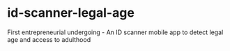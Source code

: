 # id-scanner-legal-age
First entrepreneurial undergoing - An ID scanner mobile app to detect legal age and access to adulthood
